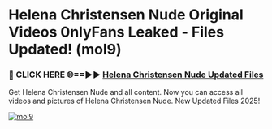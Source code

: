 # Helena Christensen Nude Original Videos 0nlyFans Leaked - Files Updated! (mol9)

<h3>🔴 CLICK HERE 🌐==►► <a href="https://tinyurl.com/5h6xmrr3" rel="nofollow">Helena Christensen Nude Updated Files</a></h3>

Get Helena Christensen Nude and all content. Now you can access all videos and pictures of Helena Christensen Nude. New Updated Files 2025!

[![mol9](https://i.imgur.com/KVD873Z.gif)](https://tinyurl.com/5h6xmrr3)
